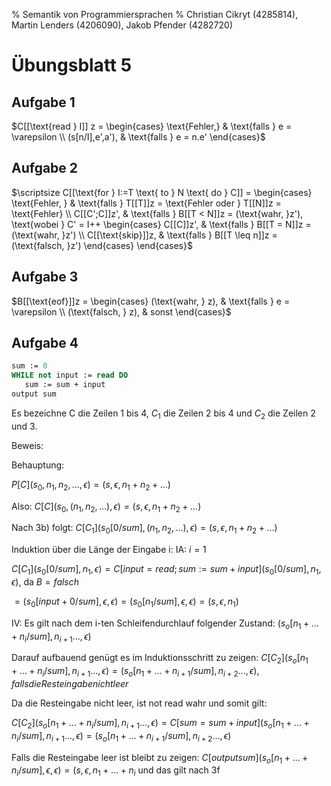 % Semantik von Programmiersprachen
% Christian Cikryt (4285814), Martin Lenders (4206090), Jakob Pfender (4282720)

Übungsblatt 5
=============

Aufgabe 1
---------
$C[[\text{read } I]] z = \begin{cases} \text{Fehler,}  & \text{falls } e = \varepsilon \\ 
(s[n/I],e',a'), & \text{falls } e = n.e' \end{cases}$

Aufgabe 2
---------

$\scriptsize C[[\text{for } I:=T \text{ to } N \text{ do } C]] =
\begin{cases} \text{Fehler, } & \text{falls } T[[T]]z = \text{Fehler
oder } T[[N]]z = \text{Fehler} \\ C[[C';C]]z', & \text{falls } B[[T <
N]]z = (\text{wahr, }z'), \text{wobei } C' = I++ \begin{cases} C[[C]]z',
& \text{falls } B[[T = N]]z = (\text{wahr, }z') \\ C[[\text{skip}]]z, &
\text{falls } B[[T \leq n]]z = (\text{falsch, }z') \end{cases}
\end{cases}$

Aufgabe 3
---------

$B[[\text{eof}]]z = \begin{cases} (\text{wahr, } z), & \text{falls } e =
\varepsilon \\ (\text{falsch, } z), & sonst \end{cases}$

Aufgabe 4
---------

```pascal
sum := 0
WHILE not input := read DO
   sum := sum + input
output sum
```

Es bezeichne C die Zeilen 1 bis 4, $C_1$ die Zeilen 2 bis 4 und $C_2$ die Zeilen 2 und 3.

Beweis:

Behauptung:

$P[C](s_0, n_1, n_2, \hdots, \epsilon) = (s, \epsilon, n_1 + n_2 + \hdots)$

Also: $C[C](s_0, (n_1,n_2, \hdots), \epsilon) = (s, \epsilon, n_1 + n_2 + \hdots)$

Nach 3b) folgt: $C[C_1](s_0 [0/sum], (n_1, n_2, \hdots), \epsilon) = (s, \epsilon, n_1 + n_2 + \hdots)$

Induktion über die Länge der Eingabe i:
IA: $i = 1$

$C[C_1](s_0[0/sum], n_1, \epsilon) = C[input = read; sum := sum + input](s_0 [0/sum], n_1, \epsilon)$, da $B = falsch$

$= (s_0 [input + 0/sum], \epsilon, \epsilon) = (s_0 [n_1/sum], \epsilon, \epsilon) = (s, \epsilon, n_1)$

IV: Es gilt nach dem i-ten Schleifendurchlauf folgender Zustand: $(s_o[n_1 + \hdots + n_i/sum], n_{i+1} \hdots, \epsilon)$

Darauf aufbauend genügt es im Induktionsschritt zu zeigen: $C[C_2](s_o [n_1 + \hdots + n_i/sum], n_{i+1} \hdots, \epsilon) = (s_o [n_1 + \hdots + n_{i+1}/sum], n_{i+2} \hdots, \epsilon), falls die Resteingabe nicht leer$

Da die Resteingabe nicht leer, ist not read wahr und somit gilt:

$C[C_2](s_o [n_1 + \hdots + n_i/sum], n_{i+1} \hdots, \epsilon) = C[sum = sum + input](s_o [n_1 + \hdots + n_i/sum], n_{i+1} \hdots, \epsilon) = (s_o [n_1 + \hdots + n_{i+1}/sum], n_{i+2} \hdots, \epsilon)$

Falls die Resteingabe leer ist bleibt zu zeigen: $C[output sum](s_o[n_1 + \hdots + n_i/sum], \epsilon, \epsilon) = (s, \epsilon, n_1 + \hdots + n_i$ und das gilt nach 3f


 
